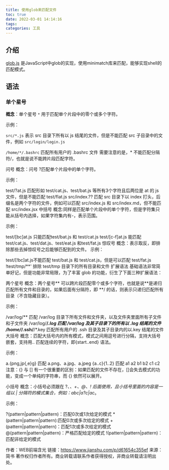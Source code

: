```yaml
---
title: 使用glob来匹配文件
toc: true
date: 2022-03-01 14:14:16
tags:
categories: 工具
---
```


## 介绍
[glob.js](https://github.com/isaacs/node-glob#readme) 是JavaScript中glob的实现，使用minimatch库来匹配，能够实现shell的匹配模式。

## 语法

### 单个星号
**概念**：单个星号 `*` 用于匹配单个片段中的零个或多个字符。

示例：

`src/*.js` 表示 src 目录下所有以 js 结尾的文件，但是不能匹配 src 子目录中的文件，例如 `src/login/login.js`

`/home/*/.bashrc` 匹配所有用户的 .bashrc 文件
需要注意的是，* 不能匹配分隔符/，也就是说不能跨片段匹配字符。

问号
概念：问号 ?匹配单个片段中的单个字符。

示例：

test/?at.js 匹配形如 test/cat.js、test/bat.js 等所有3个字符且后两位是 at 的 js 文件，但是不能匹配 test/flat.js
src/index.?? 匹配 src 目录下以 index 打头，后缀名是两个字符的文件，例如可以匹配 src/index.js 和 src/index.md，但不能匹配 src/index.jsx
中括号
概念:同样是匹配单个片段中的单个字符，但是字符集只能从括号内选择，如果字符集内有-，表示范围。

示例：

test/[bc]at.js 只能匹配test/bat.js 和 test/cat.js
test/[c-f]at.js 能匹配 test/cat.js、test/dat.js、test/eat.js 和test/fat.js
惊叹号
概念：表示取反，即排除那些去掉惊叹号之后能够匹配到的文件。
示例：

test/[!bc]at.js不能匹配 test/bat.js 和 test/cat.js，但是可以匹配 test/fat.js
!test/tmp/**' 排除 test/tmp 目录下的所有目录和文件
扩展语法
基础语法非常简单好记，但是功能非常局限，为了丰富 glob 的功能，衍生了下面三种扩展语法：

两个星号
概念：两个星号** 可以跨片段匹配零个或多个字符，也就是说**是递归匹配所有文件和目录的，如果后面有分隔符，即 **/ 的话，则表示只递归匹配所有目录（不含隐藏目录）。

示例：

/var/log/** 匹配 /var/log 目录下所有文件和文件夹，以及文件夹里面所有子文件和子文件夹
/var/log/**/*.log 匹配 /var/log 及其子目录下的所有以 .log 结尾的文件
/home/*/.ssh/**/*.key 匹配所有用户的 .ssh 目录及其子目录内的以.key 结尾的文件
大括号
概念：匹配大括号内的所有模式，模式之间用逗号进行分隔，支持大括号嵌套，支持用.. 匹配连续的字符，即{start..end} 语法。

示例：

a.{png,jp{,e}g} 匹配 a.png、a.jpg、a.jpeg
{a..c}{1..2} 匹配 a1 a2 b1 b2 c1 c2
注意：{} 与 [] 有一个很重要的区别：如果匹配的文件不存在，[]会失去模式的功能，变成一个单纯的字符串，而 {} 依然可以展开。

小括号
概念：小括号必须跟在 ?、*、+、@、! 后面使用，且小括号里面的内容是一组以 | 分隔符的模式集合，例如：abc|a?c|ac*。

示例：

?(pattern|pattern|pattern)：匹配0次或1次给定的模式
*(pattern|pattern|pattern):匹配0次或多次给定的模式
+(pattern|pattern|pattern)：匹配1次或多次给定的模式
@(pattern|pattern|pattern)：严格匹配给定的模式
!(pattern|pattern|pattern)：匹配非给定的模式

作者：WEB前端含光
链接：https://www.jianshu.com/p/d61654c355ef
来源：简书
著作权归作者所有。商业转载请联系作者获得授权，非商业转载请注明出处。
  